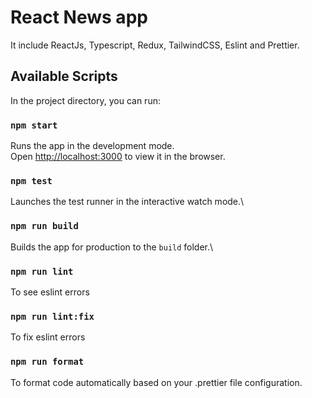 # React News app

It include ReactJs, Typescript, Redux, TailwindCSS, Eslint and Prettier.

## Available Scripts

In the project directory, you can run:

### `npm start`

Runs the app in the development mode.\
Open [http://localhost:3000](http://localhost:3000) to view it in the browser.

### `npm test`

Launches the test runner in the interactive watch mode.\

### `npm run build`

Builds the app for production to the `build` folder.\

### `npm run lint`

To see eslint errors

### `npm run lint:fix`

To fix eslint errors

### `npm run format`

To format code automatically based on your .prettier file configuration.
